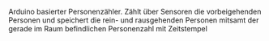 Arduino basierter Personenzähler. Zählt über Sensoren die vorbeigehenden Personen und speichert die rein- und rausgehenden Personen mitsamt der gerade im Raum befindlichen Personenzahl mit Zeitstempel 

